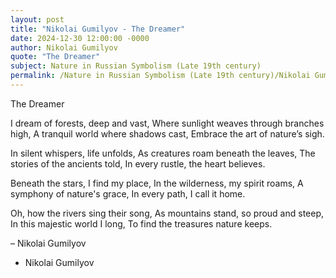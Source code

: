 ```yaml
---
layout: post
title: "Nikolai Gumilyov - The Dreamer"
date: 2024-12-30 12:00:00 -0000
author: Nikolai Gumilyov
quote: "The Dreamer"
subject: Nature in Russian Symbolism (Late 19th century)
permalink: /Nature in Russian Symbolism (Late 19th century)/Nikolai Gumilyov/Nikolai Gumilyov - The Dreamer
---
```


The Dreamer

I dream of forests, deep and vast,
Where sunlight weaves through branches high,
A tranquil world where shadows cast,
Embrace the art of nature’s sigh.

In silent whispers, life unfolds,
As creatures roam beneath the leaves,
The stories of the ancients told,
In every rustle, the heart believes.

Beneath the stars, I find my place,
In the wilderness, my spirit roams,
A symphony of nature's grace,
In every path, I call it home.

Oh, how the rivers sing their song,
As mountains stand, so proud and steep,
In this majestic world I long,
To find the treasures nature keeps.

– Nikolai Gumilyov

- Nikolai Gumilyov
